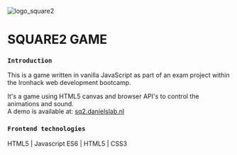 ![logo_square2](https://sq2.danielslab.nl/img/logogh.png)

# SQUARE2 GAME

### `Introduction`

This is a game written in vanilla JavaScript as part of an exam project within the Ironhack web development bootcamp.

It's a game using HTML5 canvas and browser API's to control the animations and sound.
<br />A demo is available at: [sq2.danielslab.nl](https://sq2.danielslab.nl)

### `Frontend technologies` 
HTML5 | Javascript ES6 | HTML5 | CSS3
<br />
